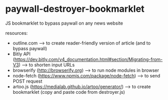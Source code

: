 # paywall-destroyer-bookmarklet
JS bookmarklet to bypass paywall on any news website

resources:
- outline.com --> to create reader-friendly version of article (and to bypass paywall)
- Bitly API (https://dev.bitly.com/v4_documentation.html#section/Migrating-from-V3) --> to shorten input URLs
- browserify (http://browserify.org) --> to run node modules in browser
- node-fetch (https://www.npmjs.com/package/node-fetch) --> to send POST request
- artoo.js (https://medialab.github.io/artoo/generator/) --> to create bookmarklet (copy and paste code from destroyer.js)
